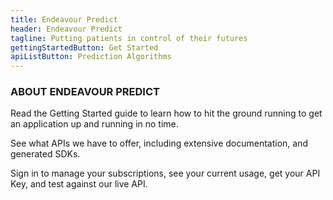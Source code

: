 ```yaml
---
title: Endeavour Predict
header: Endeavour Predict
tagline: Putting patients in control of their futures
gettingStartedButton: Get Started
apiListButton: Prediction Algorithms
---
```


### ABOUT ENDEAVOUR PREDICT
        
Read the Getting Started guide to learn how to hit the ground running to get an application up and running in no time.

See what APIs we have to offer, including extensive documentation, and generated SDKs.

Sign in to manage your subscriptions, see your current usage, get your API Key, and test against our live API.
